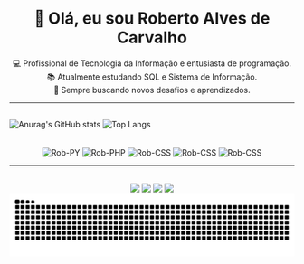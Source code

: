 <!-- README para perfil GitHub -->

<h1 align="center">👋 Olá, eu sou Roberto Alves de Carvalho</h1>

<p align="center">
💻 Profissional de Tecnologia da Informação e entusiasta de programação.<br>
📚 Atualmente estudando SQL e Sistema de Informação.<br>
🚀 Sempre buscando novos desafios e aprendizados.
</p>

---

## 

![Anurag's GitHub stats](https://github-readme-stats.vercel.app/api?username=DeCarvalhoRoberto&show_icons=true&theme=radical)
![Top Langs](https://github-readme-stats.vercel.app/api/top-langs/?username=DeCarvalhoRoberto&hide_progress=true)

<p align="center"><br>
  <img align="center" alt="Rob-PY" height="30" width="40" src="https://cdn.jsdelivr.net/gh/devicons/devicon@latest/icons/python/python-original.svg">
  <img align="center" alt="Rob-PHP" height="30" width="40" src="https://cdn.jsdelivr.net/gh/devicons/devicon@latest/icons/php/php-original.svg">
  <img align="center" alt="Rob-CSS" height="30" width="40" src="https://cdn.jsdelivr.net/gh/devicons/devicon@latest/icons/css3/css3-original.svg">
  <img align="center" alt="Rob-CSS" height="30" width="40" src="https://cdn.jsdelivr.net/gh/devicons/devicon@latest/icons/html5/html5-original.svg">
  <img align="center" alt="Rob-CSS" height="30" width="40" src="https://cdn.jsdelivr.net/gh/devicons/devicon@latest/icons/sqldeveloper/sqldeveloper-original.svg">
</p>


---



<div align="center"><br> 
  <a href="https://instagram.com/de.carvalho.301" target="_blank"><img src="https://img.shields.io/badge/-Instagram-%23E4405F?style=for-the-badge&logo=instagram&logoColor=white" target="_blank"></a>
 <a href="https://discord.gg/zd64Tqkn" target="_blank"><img src="https://img.shields.io/badge/Discord-7289DA?style=for-the-badge&logo=discord&logoColor=white" target="_blank"></a> 
  <a href = "mailto:robertoalves7111@gmail.com"><img src="https://img.shields.io/badge/-Gmail-%23333?style=for-the-badge&logo=gmail&logoColor=white" target="_blank"></a>
  <a href="https://www.linkedin.com/in/decarvalhoroberto" target="_blank"><img src="https://img.shields.io/badge/-LinkedIn-%230077B5?style=for-the-badge&logo=linkedin&logoColor=white" target="_blank"></a> 
  
</div>
<picture align="center">
  <source media="(prefers-color-scheme: dark)" srcset="https://raw.githubusercontent.com/DeCarvalhoRoberto/DeCarvalhoRoberto/output/github-contribution-grid-snake-dark.svg">
  <source media="(prefers-color-scheme: light)" srcset="https://raw.githubusercontent.com/DeCarvalhoRoberto/DeCarvalhoRoberto/output/github-contribution-grid-snake-dark.svg">
  <img align="center" alt="github contribution grid snake animation" src="https://raw.githubusercontent.com/DeCarvalhoRoberto/DeCarvalhoRoberto/output/github-contribution-grid-snake.svg">
</picture>
